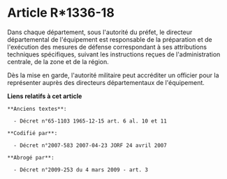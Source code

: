 # Article R*1336-18

Dans chaque département, sous l'autorité du préfet, le directeur départemental de l'équipement est responsable de la
préparation et de l'exécution des mesures de défense correspondant à ses attributions techniques spécifiques, suivant les
instructions reçues de l'administration centrale, de la zone et de la région.

Dès la mise en garde, l'autorité militaire peut accréditer un officier pour la représenter auprès des directeurs
départementaux de l'équipement.

**Liens relatifs à cet article**

	**Anciens textes**:

	  - Décret n°65-1103 1965-12-15 art. 6 al. 10 et 11

	**Codifié par**:

	  - Décret n°2007-583 2007-04-23 JORF 24 avril 2007

	**Abrogé par**:

	  - Décret n°2009-253 du 4 mars 2009 - art. 3
